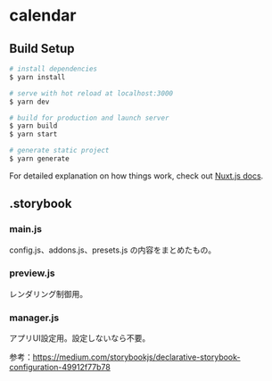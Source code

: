 # calendar

## Build Setup

```bash
# install dependencies
$ yarn install

# serve with hot reload at localhost:3000
$ yarn dev

# build for production and launch server
$ yarn build
$ yarn start

# generate static project
$ yarn generate
```

For detailed explanation on how things work, check out [Nuxt.js docs](https://nuxtjs.org).

## .storybook
### main.js
config.js、addons.js、presets.js の内容をまとめたもの。
### preview.js
レンダリング制御用。
### manager.js
アプリUI設定用。設定しないなら不要。

参考：https://medium.com/storybookjs/declarative-storybook-configuration-49912f77b78
